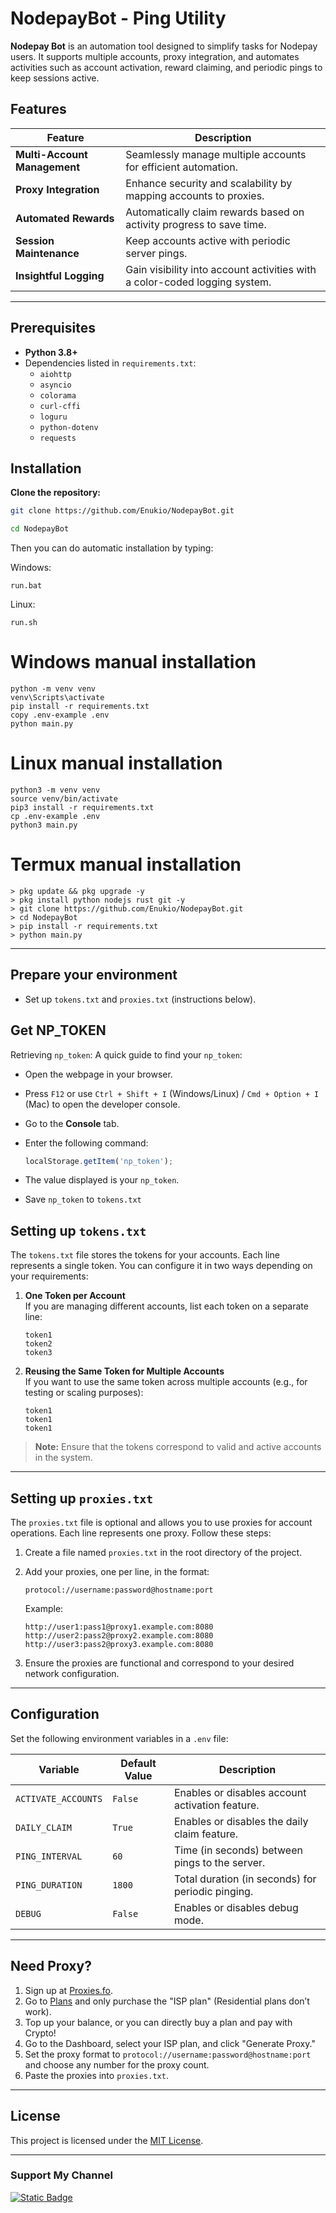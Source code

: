 
# NodepayBot - Ping Utility

**Nodepay Bot** is an automation tool designed to simplify tasks for Nodepay users. It supports multiple accounts, proxy integration, and automates activities such as account activation, reward claiming, and periodic pings to keep sessions active.

## Features

| Feature               | Description                                                             |
|-----------------------|-------------------------------------------------------------------------|
| **Multi-Account Management** | Seamlessly manage multiple accounts for efficient automation.       |
| **Proxy Integration**        | Enhance security and scalability by mapping accounts to proxies.   |
| **Automated Rewards**        | Automatically claim rewards based on activity progress to save time.|
| **Session Maintenance**      | Keep accounts active with periodic server pings.                  |
| **Insightful Logging**       | Gain visibility into account activities with a color-coded logging system.|

---

## Prerequisites

- **Python 3.8+**
- Dependencies listed in `requirements.txt`:
  - `aiohttp`
  - `asyncio`
  - `colorama`
  - `curl-cffi`
  - `loguru`
  - `python-dotenv`
  - `requests`

## Installation
**Clone the repository:**
   ```bash
   git clone https://github.com/Enukio/NodepayBot.git
   ```
   ```bash
   cd NodepayBot
   ```

Then you can do automatic installation by typing:

Windows:
```shell
run.bat
```

Linux:
```shell
run.sh
```

# Windows manual installation
```shell
python -m venv venv
venv\Scripts\activate
pip install -r requirements.txt
copy .env-example .env
python main.py
```

# Linux manual installation
```shell
python3 -m venv venv
source venv/bin/activate
pip3 install -r requirements.txt
cp .env-example .env
python3 main.py
```

# Termux manual installation
```
> pkg update && pkg upgrade -y
> pkg install python nodejs rust git -y
> git clone https://github.com/Enukio/NodepayBot.git
> cd NodepayBot
> pip install -r requirements.txt
> python main.py
```

---

## Prepare your environment
   - Set up `tokens.txt` and `proxies.txt` (instructions below).

## Get NP_TOKEN
Retrieving `np_token`: A quick guide to find your `np_token`:

- Open the webpage in your browser.
- Press `F12` or use `Ctrl + Shift + I` (Windows/Linux) / `Cmd + Option + I` (Mac) to open the developer console.
- Go to the **Console** tab.
- Enter the following command:

     ```javascript
     localStorage.getItem('np_token');
     ```
- The value displayed is your `np_token`.
- Save `np_token` to `tokens.txt`

## Setting up `tokens.txt`

The `tokens.txt` file stores the tokens for your accounts. Each line represents a single token. You can configure it in two ways depending on your requirements:

1. **One Token per Account**  
   If you are managing different accounts, list each token on a separate line:
   ```
   token1
   token2
   token3
   ```

2. **Reusing the Same Token for Multiple Accounts**  
   If you want to use the same token across multiple accounts (e.g., for testing or scaling purposes):
   ```
   token1
   token1
   token1
   ```

> **Note:** Ensure that the tokens correspond to valid and active accounts in the system.

---

## Setting up `proxies.txt`

The `proxies.txt` file is optional and allows you to use proxies for account operations. Each line represents one proxy. Follow these steps:

1. Create a file named `proxies.txt` in the root directory of the project.
2. Add your proxies, one per line, in the format:

   ```
   protocol://username:password@hostname:port
   ```
   Example:
   ```
   http://user1:pass1@proxy1.example.com:8080
   http://user2:pass2@proxy2.example.com:8080
   http://user3:pass2@proxy3.example.com:8080
   ```
4. Ensure the proxies are functional and correspond to your desired network configuration.

---

## Configuration

Set the following environment variables in a `.env` file:

| Variable           | Default Value | Description                                          |
|--------------------|---------------|------------------------------------------------------|
| `ACTIVATE_ACCOUNTS`| `False`       | Enables or disables account activation feature.      |
| `DAILY_CLAIM`      | `True`        | Enables or disables the daily claim feature.         |
| `PING_INTERVAL`    | `60`          | Time (in seconds) between pings to the server.       |
| `PING_DURATION`    | `1800`        | Total duration (in seconds) for periodic pinging.    |
| `DEBUG`            | `False`       | Enables or disables debug mode.                      |

---

## Need Proxy?
1. Sign up at [Proxies.fo](https://app.proxies.fo/ref/d02516e7-56b3-9a1f-b7ca-1fb08669f7a6).
2. Go to [Plans](https://app.proxies.fo/plans) and only purchase the "ISP plan" (Residential plans don’t work).
3. Top up your balance, or you can directly buy a plan and pay with Crypto!
4. Go to the Dashboard, select your ISP plan, and click "Generate Proxy."
5. Set the proxy format to `protocol://username:password@hostname:port` and choose any number for the proxy count.
6. Paste the proxies into `proxies.txt`.

---

## License

This project is licensed under the [MIT License](LICENSE).

---

### Support My Channel

[![Static Badge](https://img.shields.io/badge/Telegram-Channel-Link?style=for-the-badge&logo=Telegram&logoColor=white&logoSize=auto&color=blue)](https://t.me/AirdropHarvest)
